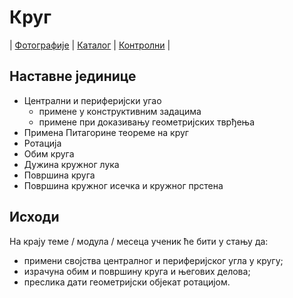# Круг

| [Фотографије][1]
| [Каталог][2]
| [Контролни][3]
|

## Наставне јединице

- Централни и периферијски угао
	- примене у конструктивним задацима 
	- примене при доказивању геометријских тврђења
- Примена Питагорине теореме на круг
- Ротација
- Обим круга
- Дужина кружног лука 
- Површина круга
- Површина кружног исечка и кружног прстена

## Исходи

На крају теме / модула / месеца
ученик ће бити у стању да:
- примени својства централног и периферијског угла у кругу;
- израчуна обим и површину круга и његових делова;
- преслика дати геометријски објекат ротацијом.

[1]: https://photos.app.goo.gl/hkwgpWrrKvJiapDHA "Фотографије табле"
[2]: https://ndjapic.github.io/zayopa/m7/07-krug/ "Каталог линкова"
[3]: https://drive.google.com/drive/folders/0B-Ml4P4pFIzwcjlmX2F3RG13aDQ?resourcekey=0-3Gyp3pbFSusA1B_RrIOBuA&usp=drive_link "Претходни контролни задаци"
